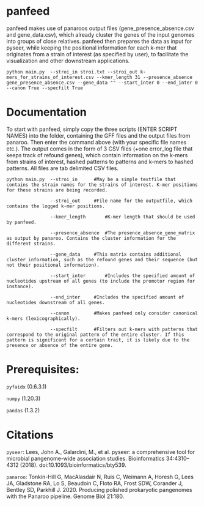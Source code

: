 # panfeed

panfeed makes use of panaroos output files (gene_presence_absence.csv and gene_data.csv), which already cluster the genes of the input genomes into groups of close relatives.
panfeed then prepares the data as input for pyseer, while keeping the positional information for each k-mer that originates from a strain of interest (as specified by user), to facilitate the visualization and other downstream applications.

	python main.py  --stroi_in stroi.txt --stroi_out k-mers_for_strains_of_interest.csv --kmer_length 31 --presence_absence gene_presence_absence.csv --gene_data "" --start_inter 0 --end_inter 0 --canon True --specfilt True

# Documentation
To start with panfeed, simply copy the three scripts (ENTER SCRIPT NAMES) into the folder, containing the GFF files and the output files from panaroo. Then enter the command above (with your specific file names etc.).
The output comes in the form of 3 CSV files (+one error_log file that keeps track of refound genes), which contain information on the k-mers from strains of interest, hashed patterns to patterns and k-mers to hashed patterns. All files are tab delimited CSV files.

	python main.py  --stroi_in		#May be a simple textfile that contains the strain names for the strains of interest. K-mer positions for these strains are being recorded.
                                                                  
                	--stroi_out		#File name for the outputfile, which contains the logged k-mer positions. 
                
                	--kmer_length		#K-mer length that should be used by panfeed.
                
                	--presence_absence	#The presence_absence_gene_matrix as output by panaroo. Contains the cluster information for the different strains.
                                                                  
                	--gene_data		#This matrix contains additional cluster information, such as the refound genes and their sequence (but not their positional information).
                                                                  
                	--start_inter		#Includes the specified amount of nucleotides upstream of all genes (to include the promotor region for instance).
                
                	--end_inter		#Includes the specified amount of nucleotides downstream of all genes.
                
                	--canon			#Makes panfeed only consider canonical k-mers (lexicographically).
                
                	--specfilt		#Filters out k-mers with patterns that correspond to the original pattern of the entire cluster. If this pattern is significant for a certain trait, it is likely due to the presence or absence of the entire gene.

# Prerequisites:
`pyfaidx` (0.6.3.1)

`numpy` (1.20.3)

`pandas` (1.3.2)

# Citations
`pyseer`: Lees, John A., Galardini, M., et al. pyseer: a comprehensive tool for microbial pangenome-wide association studies. Bioinformatics 34:4310–4312 (2018). doi:10.1093/bioinformatics/bty539.

`panaroo`: Tonkin-Hill G, MacAlasdair N, Ruis C, Weimann A, Horesh G, Lees JA, Gladstone RA, Lo S, Beaudoin C, Floto RA, Frost SDW, Corander J, Bentley SD, Parkhill J. 2020. Producing polished prokaryotic pangenomes with the Panaroo pipeline. Genome Biol 21:180.
